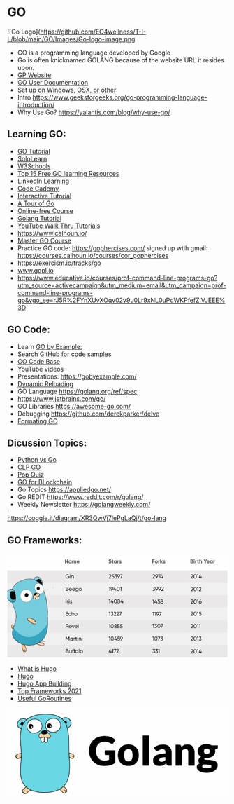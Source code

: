 # GO 
![Go Logo](https://github.com/EO4wellness/T-I-L/blob/main/GO/Images/Go-logo-image.png


*  GO is a programming language developed by Google 
*  Go is often knicknamed GOLANG because of the website URL it resides upon. 
*  [GP Website](https://golang.org/)
*  [GO User Documentation](https://golang.org/doc/)
*  [Set up on Windows, OSX, or other](https://www.golang-book.com/guides/machine_setup)
*  Intro https://www.geeksforgeeks.org/go-programming-language-introduction/ 
*  Why Use Go? https://yalantis.com/blog/why-use-go/  

## Learning GO: 
* [GO Tutorial](https://golang.org/doc/tutorial/getting-started)
* [SoloLearn](https://www.sololearn.com/learning/1164) 
* [W3Schools](https://www.w3schools.com/go/go_introduction.php)
* [Top 15 Free GO learning Resources](https://digitaldefynd.com/best-golang-courses-training-tutorial-online/)
* [LinkedIn Learning](https://www.linkedin.com/learning/developing-secure-software/building-security-into-software-development?autoplay=true&trk=learning-course_tocItem&upsellOrderOrigin=aff_src.aff-lilpar_c.partners_pkw.1238999_plc.Digital%20Defynd%20-%20LinkedIn%20Learning_pcrid.449670_learning)
* [Code Cademy](https://www.codecademy.com/learn/learn-go)
* [Interactive Tutorial](https://www.learn-golang.org/)
* [A Tour of Go](https://tour.golang.org/welcome/1)
* [Online-free Course](https://www.golang-book.com/books/intro)
* [Golang Tutorial](https://golangbot.com/learn-golang-series/)
* [YouTube Walk Thru Tutorials](https://www.youtube.com/playlist?list=PLVEltXlEeWglOJ42pCxf22YVyxkzan3Xg)
* https://www.calhoun.io/
* [Master GO Course](https://appliedgo.com/courses/mastergo/contents/5d68dad658535)
* Practice GO code: https://gophercises.com/  signed up wtih gmail: https://courses.calhoun.io/courses/cor_gophercises  
* https://exercism.io/tracks/go
* www.gopl.io
* https://www.educative.io/courses/prof-command-line-programs-go?utm_source=activecampaign&utm_medium=email&utm_campaign=prof-command-line-programs-go&vgo_ee=rJ5R%2FYnXUvXOqv02v9u0Lr9xNL0uPdWKPfefZlVJEEE%3D

## GO Code: 
* Learn [GO by Example:](https://gobyexample.com/)
* Search GitHub for code samples 
* [GO Code Base](https://github.com/golang-book/bootcamp-examples)
* YouTube videos 
* Presentations: https://gobyexample.com/
* [Dynamic Reloading](https://www.youtube.com/watch?v=QVE4k_ry4EY&list=PLVEltXlEeWglOJ42pCxf22YVyxkzan3Xg&index=6)
* GO Language https://golang.org/ref/spec 
* https://www.jetbrains.com/go/
* GO Libraries https://awesome-go.com/  
* Debugging https://github.com/derekparker/delve 
* [Formating GO](https://www.geeksforgeeks.org/time-formatting-in-golang/)

## Dicussion Topics: 
*  [Python vs Go](https://www.bmc.com/blogs/go-vs-python/)
*  [CLP GO](https://www.educative.io/courses/prof-command-line-programs-go)
*  [Pop Quiz](https://dave.cheney.net/)
*  [GO for BLockchain](https://medium.com/karachain/why-i-am-building-a-blockchain-in-go-6395a60b24dd)
*  Go Topics https://appliedgo.net/ 
*  Go REDIT https://www.reddit.com/r/golang/ 
*  Weekly Newsletter https://golangweekly.com/ 

https://coggle.it/diagram/XR3QwVj7lePgLaQj/t/go-lang

## GO Frameworks: 
![Common-Go-Frameworks](https://github.com/EO4wellness/T-I-L/blob/main/GO/Images/webframework-golang.png)


* [What is Hugo](https://gohugo.io/about/what-is-hugo/)
* [Hugo](https://gohugo.io/)
* [Hugo App Building](https://blog.logrocket.com/build-an-app-with-hugo/)
* [Top Frameworks 2021](https://www.geeksforgeeks.org/top-5-golang-frameworks-in-2020/)
* [Useful GoRoutines](https://www.geeksforgeeks.org/goroutines-concurrency-in-golang/)

![GO-LANG](https://github.com/EO4wellness/T-I-L/blob/main/GO/Images/golang.jpeg)
